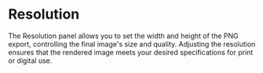 # Resolution  

The Resolution panel allows you to set the width and height of the PNG export, controlling the final image's size and quality. Adjusting the resolution ensures that the rendered image meets your desired specifications for print or digital use.
